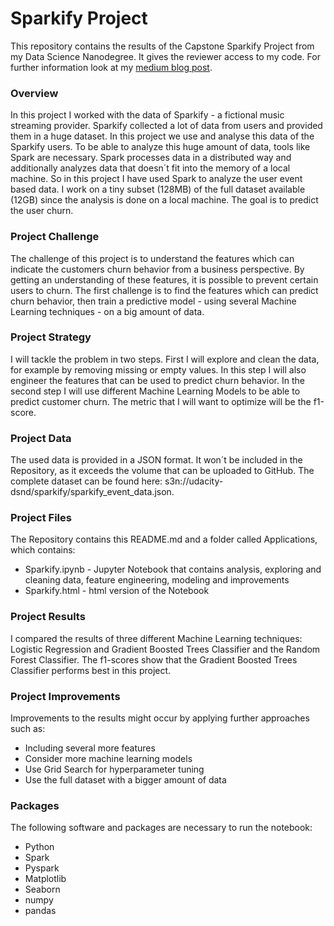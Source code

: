 # Sparkify Project

This repository contains the results of the Capstone Sparkify Project from my Data Science Nanodegree. It gives the reviewer access to my code. For further information look at my [medium blog post](https://medium.com/@nicole.a/big-data-analytics-with-spark-83f4fc3147a1).


### Overview
In this project I worked with the data of Sparkify - a fictional music streaming provider. Sparkify collected a lot of data from users and provided them in a huge dataset. In this project we use and analyse this data of the Sparkify users. To be able to analyze this huge amount of data, tools like Spark are necessary. Spark processes data in a distributed way and additionally analyzes data that doesn´t fit into the memory of a local machine. So in this project I have used Spark to analyze the user event based data. I work on a tiny subset (128MB) of the full dataset available (12GB) since the analysis is done on a local machine. The goal is to predict the user churn.

### Project Challenge
The challenge of this project is to understand the features which can indicate the customers churn behavior from a business perspective. By getting an understanding of these features, it is possible to prevent certain users to churn. The first challenge is to find the features which can predict churn behavior, then train a predictive model - using several Machine Learning techniques - on a big amount of data.

### Project Strategy
I will tackle the problem in two steps. First I will explore and clean the data, for example by removing missing or empty values. In this step I will also engineer the features that can be used to predict churn behavior. In the second step I will use different Machine Learning Models to be able to predict customer churn. The metric that I will want to optimize will be the f1-score.

### Project Data
The used data is provided in a JSON format. It won´t be included in the Repository, as it exceeds the volume that can be uploaded to GitHub. The complete dataset can be found here: s3n://udacity-dsnd/sparkify/sparkify_event_data.json.

### Project Files
The Repository contains this README.md and a folder called Applications, which contains:

- Sparkify.ipynb - Jupyter Notebook that contains analysis, exploring and cleaning data, feature engineering, modeling and improvements
- Sparkify.html - html version of the Notebook

### Project Results
I compared the results of three different Machine Learning techniques: Logistic Regression and Gradient Boosted Trees Classifier and the Random Forest Classifier. The f1-scores show that the Gradient Boosted Trees Classifier performs best in this project.

### Project Improvements
Improvements to the results might occur by applying further approaches such as:

- Including several more features
- Consider more machine learning models
- Use Grid Search for hyperparameter tuning
- Use the full dataset with a bigger amount of data

### Packages
The following software and packages are necessary to run the notebook:
- Python
- Spark
- Pyspark
- Matplotlib
- Seaborn
- numpy
- pandas
